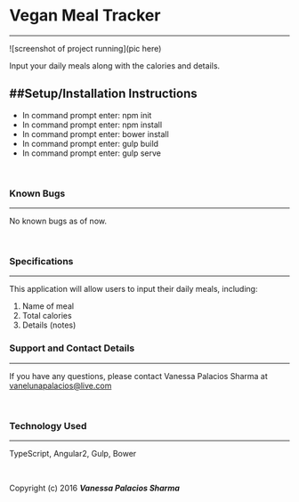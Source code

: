 # Vegan Meal Tracker
------

![screenshot of project running](pic here)


Input your daily meals along with the calories and details.
<br/>

##Setup/Installation Instructions
------
* In command prompt enter: npm init 
* In command prompt enter: npm install
* In command prompt enter: bower install
* In command prompt enter: gulp build
* In command prompt enter: gulp serve

<br/>

### Known Bugs
------

No known bugs as of now.

<br/>

### Specifications
------

This application will allow users to input their daily meals, including:
1. Name of meal
2. Total calories
3. Details (notes) 

### Support and Contact Details
------

If you have any questions, please contact Vanessa Palacios Sharma at vanelunapalacios@live.com

<br/>

### Technology Used
------

TypeScript, Angular2, Gulp, Bower

<br/>


Copyright (c) 2016 **_Vanessa Palacios Sharma_**
